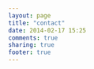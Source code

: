 ```yaml
---
layout: page
title: "contact"
date: 2014-02-17 15:25
comments: true
sharing: true
footer: true
---
```

